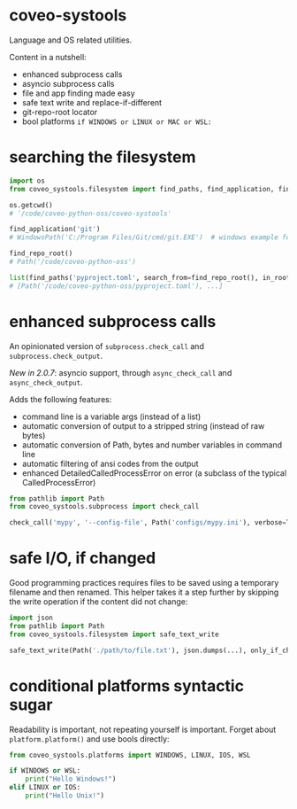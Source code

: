 # coveo-systools

Language and OS related utilities.


Content in a nutshell:

- enhanced subprocess calls
- asyncio subprocess calls
- file and app finding made easy
- safe text write and replace-if-different
- git-repo-root locator
- bool platforms `if WINDOWS or LINUX or MAC or WSL:`


# searching the filesystem

```python
import os
from coveo_systools.filesystem import find_paths, find_application, find_repo_root

os.getcwd()
# '/code/coveo-python-oss/coveo-systools'

find_application('git')
# WindowsPath('C:/Program Files/Git/cmd/git.EXE')  # windows example for completeness

find_repo_root()
# Path('/code/coveo-python-oss')

list(find_paths('pyproject.toml', search_from=find_repo_root(), in_root=True, in_children=True))
# [Path('/code/coveo-python-oss/pyproject.toml'), ...]
```

# enhanced subprocess calls

An opinionated version of `subprocess.check_call` and `subprocess.check_output`.

_New in 2.0.7_: asyncio support, through `async_check_call` and `async_check_output`.

Adds the following features:
- command line is a variable args (instead of a list)
- automatic conversion of output to a stripped string (instead of raw bytes)
- automatic conversion of Path, bytes and number variables in command line
- automatic filtering of ansi codes from the output
- enhanced DetailedCalledProcessError on error (a subclass of the typical CalledProcessError)

```python
from pathlib import Path
from coveo_systools.subprocess import check_call

check_call('mypy', '--config-file', Path('configs/mypy.ini'), verbose=True)
```


# safe I/O, if changed

Good programming practices requires files to be saved using a temporary filename and then renamed.
This helper takes it a step further by skipping the write operation if the content did not change: 

```python
import json
from pathlib import Path
from coveo_systools.filesystem import safe_text_write

safe_text_write(Path('./path/to/file.txt'), json.dumps(...), only_if_changed=True)
```


# conditional platforms syntactic sugar

Readability is important, not repeating yourself is important.
Forget about `platform.platform()` and use bools directly:

```python
from coveo_systools.platforms import WINDOWS, LINUX, IOS, WSL

if WINDOWS or WSL:
    print("Hello Windows!")
elif LINUX or IOS:
    print("Hello Unix!")
```
